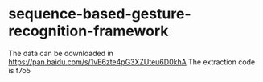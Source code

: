 # sequence-based-gesture-recognition-framework
The data can be downloaded in https://pan.baidu.com/s/1vE6zte4pG3XZUteu6D0khA
The extraction code is f7o5
